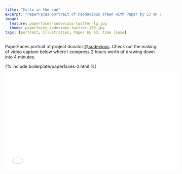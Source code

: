 ```yaml
---
title: "Curls in the sun"
excerpt: "PaperFaces portrait of @sodevious drawn with Paper by 53 on an iPad."
image: 
  feature: paperfaces-sodevious-twitter-lg.jpg
  thumb: paperfaces-sodevious-twitter-150.jpg
tags: [portrait, illustration, Paper by 53, time lapse]
---
```


PaperFaces portrait of project donator [@sodevious](http://twitter.com/sodevious). Check out the making of video capture below where I compress 2 hours worth of drawing down into 4 minutes.

{% include boilerplate/paperfaces-2.html %}

<iframe width="560" height="315" src="//www.youtube.com/embed/fC_yATccHmk" frameborder="0" allowfullscreen> </iframe>
